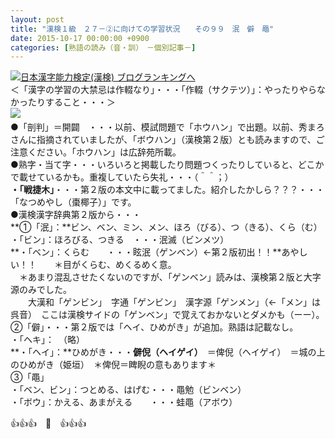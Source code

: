 ```yaml
---
layout: post
title: "漢検１級　２７－②に向けての学習状況　　その９９　泯　僻　黽"
date: 2015-10-17 00:00:00 +0900
categories: [熟語の読み（音・訓）　－個別記事－]
---
```


[![](/syuusyuu9701/assets/images/漢検１級-２７－②に向けての学習状況-その９９-泯-僻-黽-br_c_3028_1.gif)](http://blog.with2.net/link.php?1659096:3028 "日本漢字能力検定(漢検) ブログランキングへ")[日本漢字能力検定(漢検) ブログランキングへ](http://blog.with2.net/link.php?1659096:3028)  
＜「漢字の学習の大禁忌は作輟なり」・・・「作輟（サクテツ）」：やったりやらなかったりすること・・・＞  
![](/syuusyuu9701/assets/images/漢検１級-２７－②に向けての学習状況-その９９-泯-僻-黽-5fe3ba70d68709a3d9ef9f1858e4edc6.jpg)　  
●「剖判」＝開闢　・・・以前、模試問題で「ホウハン」で出題。以前、秀まろさんに指摘されていましたが、「ボウハン」（漢検第２版）とも読みますので、ご注意ください。「ホウハン」は広辞苑所載。  
●熟字・当て字・・・いろいろと掲載したり問題つくったりしていると、どこかで載せているかも。重複していたら失礼・・・（＾＾；）  
**・「戦捷木」**・・・第２版の本文中に載ってました。紹介したかしら？？？・・・「なつめやし（棗椰子）」です。  
●漢検漢字辞典第２版から・・・  
**①「泯」：**ビン、ベン、ミン、メン、ほろ（びる）、つ（きる）、くら（む）  
・「ビン」：ほろびる、つきる　・・・泯滅（ビンメツ）  
**・「ベン」：くらむ　　・・・眩泯（ゲンベン）←第２版初出！！**あやしい！！　　＊目がくらむ、めくるめく意。  
　＊あまり混乱させたくないのですが、「ゲンベン」読みは、漢検第２版と大字源のみでした。  
　　大漢和「ゲンビン」　字通「ゲンビン」　漢字源「ゲンメン」（←「メン」は呉音）　ここは漢検サイドの「ゲンベン」で覚えておかないとダメかも（ーー）。  
②「僻」・・・第２版では「ヘイ、ひめがき」が追加。熟語は記載なし。  
・「ヘキ」：　（略）  
**・「ヘイ」：**ひめがき・・・**僻倪（ヘイゲイ）**　＝俾倪（ヘイゲイ）　＝城の上のひめがき（姫垣）　＊俾倪＝睥睨の意もあります＊  
③「黽」  
・「ベン、ビン」：つとめる、はげむ・・・黽勉（ビンベン）  
・「ボウ」：かえる、あまがえる　　・・・蛙黽（アボウ）  
  
👍👍👍　🐑　👍👍👍  